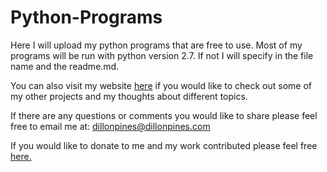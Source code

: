 # Python-Programs
Here I will upload my python programs that are free to use. Most of my programs will be run with python version 2.7. If not I will specify in the file name and the readme.md.

You can also visit my website <a href="https://dillonpines.com">here</a></em></span> if you would like to check out some of my other projects and my thoughts about different topics.

If there are any questions or comments you would like to share please feel free to email me at: dillonpines@dillonpines.com

If you would like to donate to me and my work contributed please feel free <a href="https://paypal.me/DillonPines?locale.x=en_US">here.</a></em></span></p>
